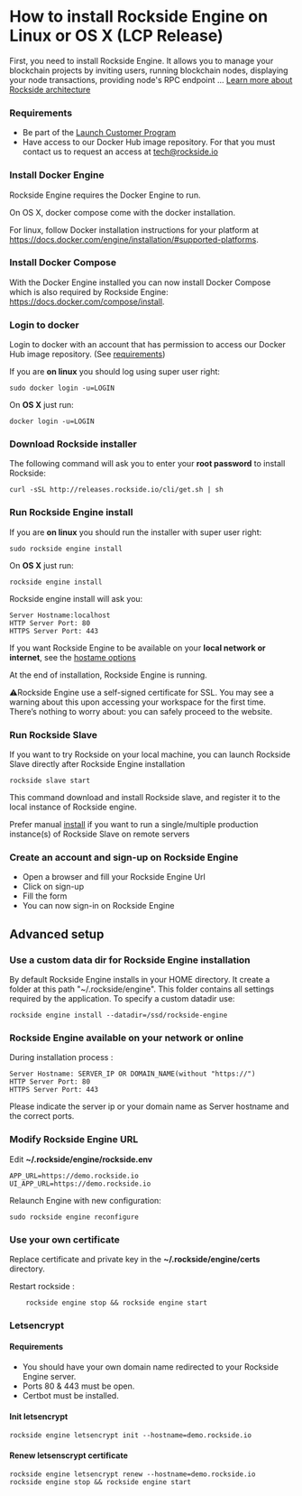 # How to install Rockside Engine on Linux or OS X (LCP Release)
First, you need to install Rockside Engine. It allows you to manage your blockchain projects by inviting users, running blockchain nodes, displaying your node transactions, providing node's RPC endpoint ...
[Learn more about Rockside architecture](https://github.com/blockchain-studio/rockside/wiki/FAQ#what-is-rockside-technical-architecture)


### <a name="requirements"></a>Requirements
* Be part of the [Launch Customer Program](https://github.com/blockchain-studio/rockside/wiki#launch-customer-program-lcp)
* Have access to our Docker Hub image repository. For that you must contact us to request an access at tech@rockside.io

### Install Docker Engine

Rockside Engine requires the Docker Engine to run.

On OS X, docker compose come with the docker installation.

For linux, follow Docker installation instructions for your platform at https://docs.docker.com/engine/installation/#supported-platforms.


### Install Docker Compose

With the Docker Engine installed you can now install Docker Compose which is also required by Rockside Engine: https://docs.docker.com/compose/install.


### Login to docker

Login to docker with an account that has permission to access our Docker Hub image repository. (See [requirements](#requirements))

If you are **on linux** you should log using super user right:

```
sudo docker login -u=LOGIN
```

On **OS X** just run:

```
docker login -u=LOGIN
```

### Download Rockside installer

The following command will ask you to enter your **root password** to install Rockside:

```
curl -sSL http://releases.rockside.io/cli/get.sh | sh
```


### Run Rockside Engine install

If you are **on linux** you should run the installer with super user right:

```
sudo rockside engine install
```

On **OS X** just run:

```
rockside engine install
```

Rockside engine install will ask you:

```
Server Hostname:localhost
HTTP Server Port: 80
HTTPS Server Port: 443
```
If you want Rockside Engine to be available on your **local network or internet**, see the [hostame options](#hostname_options)

At the end of installation, Rockside Engine is running.

⚠️Rockside Engine use a self-signed certificate for SSL. You may see a warning about this upon accessing your workspace for the first time. There’s nothing to worry about: you can safely proceed to the website.

### Run Rockside Slave

If you want to try Rockside on your local machine, you can launch Rockside Slave directly after Rockside Engine installation

```
rockside slave start
```

This command download and install Rockside slave, and register it to the local instance of Rockside engine.

Prefer manual [install](https://github.com/blockchain-studio/rockside/blob/Ethcc-release/installation/install-rockside-slave.md) if you want to run a single/multiple production instance(s) of Rockside Slave on remote servers


### Create an account and sign-up on Rockside Engine

- Open a browser and fill your Rockside Engine Url
- Click on sign-up
- Fill the form
- You can now sign-in on Rockside Engine


## <a name="advanced_setup"></a>Advanced setup

### Use a custom data dir for Rockside Engine installation
By default Rockside Engine installs in your HOME directory. It create a folder at this path "~/.rockside/engine". This folder contains all settings required by the application.  To specify a custom datadir use:

```
rockside engine install --datadir=/ssd/rockside-engine
```
### <a name="hostname_options"></a> Rockside Engine available on your network or online

During installation process :

```
Server Hostname: SERVER_IP OR DOMAIN_NAME(without "https://")
HTTP Server Port: 80
HTTPS Server Port: 443
```
Please indicate the server ip or your domain name as Server hostname and the correct ports.


### Modify Rockside Engine URL

Edit **~/.rockside/engine/rockside.env**

```
APP_URL=https://demo.rockside.io
UI_APP_URL=https://demo.rockside.io
```

Relaunch Engine with new configuration:
```
sudo rockside engine reconfigure
```


### Use your own certificate

Replace certificate and private key in the **~/.rockside/engine/certs** directory.

Restart rockside :

```
	rockside engine stop && rockside engine start
```

### Letsencrypt

#### Requirements

- You should have your own domain name redirected to your Rockside Engine server.
- Ports 80 & 443 must be open.
- Certbot must be installed.


#### Init letsencrypt
```
rockside engine letsencrypt init --hostname=demo.rockside.io
```

#### Renew letsenscrypt certificate
```
rockside engine letsencrypt renew --hostname=demo.rockside.io
rockside engine stop && rockside engine start
```